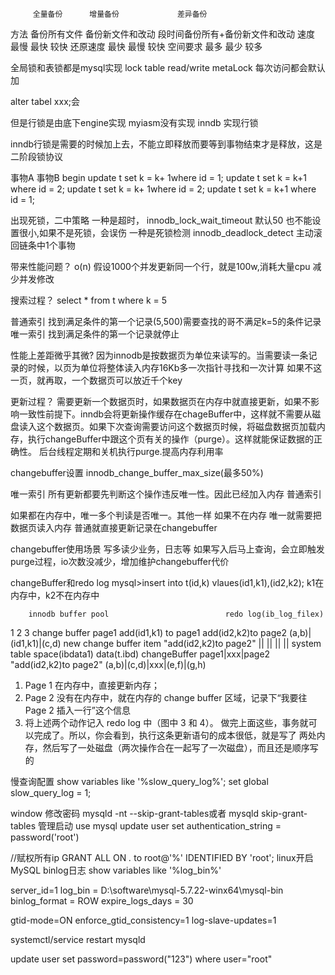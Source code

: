 		 全量备份	   增量备份	            差异备份
方法     备份所有文件   备份新文件和改动	段时间备份所有+备份新文件和改动
速度     最慢			最快				较快
还原速度 最快			最慢		        较快
空间要求 最多           最少				较多



全局锁和表锁都是mysql实现
lock table read/write
metaLock 每次访问都会默认加

alter tabel xxx;会


但是行锁是由底下engine实现
myiasm没有实现
inndb 实现行锁

inndb行锁是需要的时候加上去，不能立即释放而要等到事物结束才是释放，这是二阶段锁协议

事物A								 事物B
begin
update t set k = k+ 1where id = 1;
                                      update t set k = k+1 where id = 2;
update t set k = k+ 1where id = 2;
									  update t set k = k+1 where id = 1;
									  
出现死锁，二中策略
一种是超时，   innodb_lock_wait_timeout 默认50 也不能设置很小,如果不是死锁，会误伤
一种是死锁检测 innodb_deadlock_detect 主动滚回链条中1个事物

带来性能问题？
o(n) 假设1000个并发更新同一个行，就是100w,消耗大量cpu
减少并发修改

搜索过程？
select * from t where k = 5

普通索引
找到满足条件的第一个记录(5,500)需要查找的哥不满足k=5的条件记录
唯一索引
找到满足条件的第一个记录就停止

性能上差距微乎其微?
因为innodb是按数据页为单位来读写的。当需要读一条记录的时候，以页为单位将整体读入内存16Kb多一次指针寻找和一次计算 如果不这一页，就再取，一个数据页可以放近千个key

更新过程？
需要更新一个数据页时，如果数据页在内存中就直接更新，如果不影响一致性前提下。inndb会将更新操作缓存在chageBuffer中，这样就不需要从磁盘读入这个数据页。如果下次查询需要访问这个数据页时候，将磁盘数据页加载内存，执行changeBuffer中跟这个页有关的操作（purge）。这样就能保证数据的正确性。  后台线程定期和关机执行purge.提高内存利用率

changebuffer设置 innodb_change_buffer_max_size(最多50%)

唯一索引
所有更新都要先判断这个操作违反唯一性。因此已经加入内存
普通索引

如果都在内存中，唯一多个判读是否唯一。其他一样
如果不在内存
唯一就需要把数据页读入内存
普通就直接更新记录在changebuffer

changebuffer使用场景
写多读少业务，日志等
如果写入后马上查询，会立即触发purge过程，io次数没减少，增加维护changebuffer代价



changeBuffer和redo log
mysql>insert into t(id,k) vlaues(id1,k1),(id2,k2);
k1在内存中，k2不在内存中

		innodb buffer pool							redo log(ib_log_filex)
1						    2 							3
change buffer				page1					 add(id1,k1) to page1
add(id2,k2)to page2   (a,b)|(id1,k1)|(c,d)			 new change buffer item "add(id2,k2)to page2"
	||									||
	||									||
system table space(ibdata1)		data(t.ibd)
changeBuffer					page1|xxx|page2
"add(id2,k2)to page2"			(a,b)|(c,d)|xxx|(e,f)|(g,h)



1. Page 1 在内存中，直接更新内存；
2. Page 2 没有在内存中，就在内存的 change buffer 区域，记录下“我要往 Page 2 插入一行”这个信息
3. 将上述两个动作记入 redo log 中（图中 3 和 4）。
做完上面这些，事务就可以完成了。所以，你会看到，执行这条更新语句的成本很低，就是写了
两处内存，然后写了一处磁盘（两次操作合在一起写了一次磁盘），而且还是顺序写的



慢查询配置
show variables like '%slow_query_log%';
set global slow_query_log = 1;





window 修改密码
mysqld -nt --skip-grant-tables或者 mysqld skip-grant-tables
管理启动
use mysql
update user set authentication_string = password('root')


//赋权所有ip
GRANT ALL ON *.* to root@'%' IDENTIFIED BY 'root';
linux开启MySQL binlog日志
show variables like '%log_bin%'



server_id=1
log_bin = D:\software\mysql-5.7.22-winx64\mysql-bin 
binlog_format = ROW
expire_logs_days = 30

gtid-mode=ON
enforce_gtid_consistency=1
log-slave-updates=1

systemctl/service restart mysqld



update user set password=password("123") where user="root"




